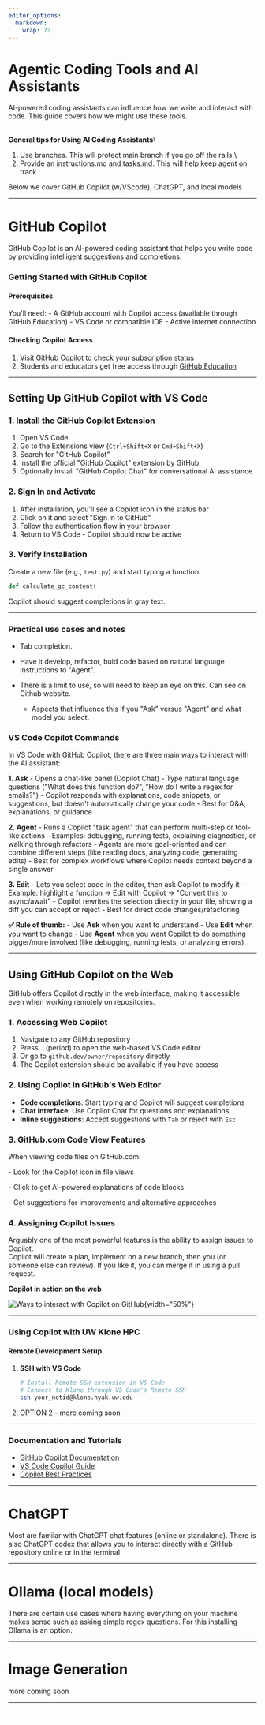 ```yaml
---
editor_options: 
  markdown: 
    wrap: 72
---
```


# Agentic Coding Tools and AI Assistants

AI-powered coding assistants can influence how we write and interact
with code. This guide covers how we might use these tools.

\
**General tips for Using AI Coding Assistants**\
1. Use branches. This will protect main branch if you go off the rails.\
2. Provide an instructions.md and tasks.md. This will help keep agent on
track

Below we cover GitHub Copilot (w/VScode), ChatGPT, and local models

------------------------------------------------------------------------

# GitHub Copilot

GitHub Copilot is an AI-powered coding assistant that helps you write
code by providing intelligent suggestions and completions.

### Getting Started with GitHub Copilot

#### Prerequisites

You'll need: - A GitHub account with Copilot access (available through
GitHub Education) - VS Code or compatible IDE - Active internet
connection

#### Checking Copilot Access

1.  Visit [GitHub Copilot](https://github.com/copilot) to check your
    subscription status
2.  Students and educators get free access through [GitHub
    Education](https://education.github.com/)

------------------------------------------------------------------------

## Setting Up GitHub Copilot with VS Code

### 1. Install the GitHub Copilot Extension

1.  Open VS Code
2.  Go to the Extensions view (`Ctrl+Shift+X` or `Cmd+Shift+X`)
3.  Search for "GitHub Copilot"
4.  Install the official "GitHub Copilot" extension by GitHub
5.  Optionally install "GitHub Copilot Chat" for conversational AI
    assistance

### 2. Sign In and Activate

1.  After installation, you'll see a Copilot icon in the status bar
2.  Click on it and select "Sign in to GitHub"
3.  Follow the authentication flow in your browser
4.  Return to VS Code - Copilot should now be active

### 3. Verify Installation

Create a new file (e.g., `test.py`) and start typing a function:

``` python
def calculate_gc_content(
```

Copilot should suggest completions in gray text.

------------------------------------------------------------------------

### Practical use cases and notes

-   Tab completion.

-   Have it develop, refactor, buid code based on natural language
    instructions to "Agent".

-   There is a limit to use, so will need to keep an eye on this. Can
    see on Github website.

    -   Aspects that influence this if you "Ask" versus "Agent" and what
        model you select.

### VS Code Copilot Commands

In VS Code with GitHub Copilot, there are three main ways to interact
with the AI assistant:

**1. Ask** - Opens a chat-like panel (Copilot Chat) - Type natural
language questions ("What does this function do?", "How do I write a
regex for emails?") - Copilot responds with explanations, code snippets,
or suggestions, but doesn't automatically change your code - Best for
Q&A, explanations, or guidance

**2. Agent** - Runs a Copilot "task agent" that can perform multi-step
or tool-like actions - Examples: debugging, running tests, explaining
diagnostics, or walking through refactors - Agents are more
goal-oriented and can combine different steps (like reading docs,
analyzing code, generating edits) - Best for complex workflows where
Copilot needs context beyond a single answer

**3. Edit** - Lets you select code in the editor, then ask Copilot to
modify it - Example: highlight a function → Edit with Copilot → "Convert
this to async/await" - Copilot rewrites the selection directly in your
file, showing a diff you can accept or reject - Best for direct code
changes/refactoring

**✅ Rule of thumb:** - Use **Ask** when you want to understand - Use
**Edit** when you want to change - Use **Agent** when you want Copilot
to do something bigger/more involved (like debugging, running tests, or
analyzing errors)

------------------------------------------------------------------------

## Using GitHub Copilot on the Web

GitHub offers Copilot directly in the web interface, making it
accessible even when working remotely on repositories.

### 1. Accessing Web Copilot

1.  Navigate to any GitHub repository
2.  Press `.` (period) to open the web-based VS Code editor
3.  Or go to `github.dev/owner/repository` directly
4.  The Copilot extension should be available if you have access

### 2. Using Copilot in GitHub's Web Editor

-   **Code completions**: Start typing and Copilot will suggest
    completions
-   **Chat interface**: Use Copilot Chat for questions and explanations
-   **Inline suggestions**: Accept suggestions with `Tab` or reject with
    `Esc`

### 3. GitHub.com Code View Features

When viewing code files on GitHub.com:

\- Look for the Copilot icon in file views

\- Click to get AI-powered explanations of code blocks

\- Get suggestions for improvements and alternative approaches

### 4. Assigning Copilot Issues

Arguably one of the most powerful features is the ability to assign
issues to Copilot.\
Copilot will create a plan, implement on a new branch, then you (or
someone else can review). If you like it, you can merge it in using a
pull request.

**Copilot in action on the web**

![Ways to interact with Copilot on
GitHub](http://gannet.fish.washington.edu/seashell/snaps/Screen20Shot202025-09-0120at2019.04.11.png){width="50%"}

------------------------------------------------------------------------

### Using Copilot with UW Klone HPC

#### Remote Development Setup

1.  **SSH with VS Code**

    ``` bash
    # Install Remote-SSH extension in VS Code
    # Connect to Klone through VS Code's Remote SSH
    ssh your_netid@klone.hyak.uw.edu
    ```

2.  OPTION 2 - more coming soon

------------------------------------------------------------------------

### Documentation and Tutorials

-   [GitHub Copilot Documentation](https://docs.github.com/en/copilot)
-   [VS Code Copilot
    Guide](https://code.visualstudio.com/docs/editor/github-copilot)
-   [Copilot Best
    Practices](https://github.blog/2023-06-20-how-to-write-better-prompts-for-github-copilot/)

------------------------------------------------------------------------

# ChatGPT

Most are familar with ChatGPT chat features (online or standalone).
There is also ChatGPT codex that allows you to interact directly with a
GitHub repository online or in the terminal

------------------------------------------------------------------------

# Ollama (local models)

There are certain use cases where having everything on your machine
makes sense such as asking simple regex questions. For this installing
Ollama is an option.

------------------------------------------------------------------------

# Image Generation

more coming soon

------------------------------------------------------------------------

.
